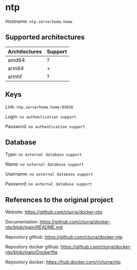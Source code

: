 # ntp
Hostname: `ntp.serverhome.home`

## Supported architectures
| Architectures | Support |
| :------------ | :------ |
| amd64         | ?       |
| arm64         | +       |
| armhf         | ?       |

## Keys
Link: `ntp.serverhome.home:65026`

Login: `no authentication support`

Password: `no authentication support`

## Database
Type: `no external database support`

Name: `no external database support`

Username: `no external database support`

Password: `no external database support`

## References to the original project
Website: https://github.com/cturra/docker-ntp

Documentation: https://github.com/cturra/docker-ntp/blob/main/README.md

Repository github: https://github.com/cturra/docker-ntp

Repository docker github: https://github.com/cturra/docker-ntp/blob/main/Dockerfile

Repository docker: https://hub.docker.com/r/cturra/ntp